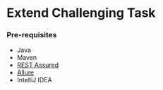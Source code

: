 # Extend Challenging Task


### Pre-requisites
* Java
* Maven
* [REST Assured](https://rest-assured.io/)
* [Allure](https://docs.qameta.io/allure/#_installing_a_commandline)
* IntelliJ IDEA

